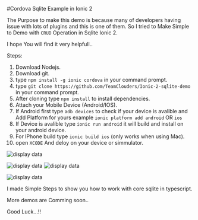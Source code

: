 #Cordova Sqlite Example in Ionic 2

The Purpose to make this demo is because many of developers having issue with lots of plugins and this is one of them. So I tried to Make Simple to Demo with `CRUD` Operation in Sqlite Ionic 2.

I hope You will find it very helpfull..

Steps:
 1. Download Nodejs.
 2. Download git.
 3. type `npm install -g ionic cordova` in your command prompt.
 4. type `git clone https://github.com/TeamClouders/Ionic-2-sqlite-demo` in your command prompt.
 5. After cloning type `npm install` to install dependencies.
 6. Attach your Mobile Device (Android/IOS).
 7. If Android first type `adb devices` to check if  your device is avalible and Add Platform for yours example `ionic platform add android` OR `ios`
 8. If Device is avalible type `ionic run android` it will build and install on your android device.
 9. For IPhone build type `ionic build ios`  (only works when using Mac).
 10. open `XCODE` And deloy on your device or simmulator.

![display data](/imgs/1.png)

![display data](/imgs/2.png)
![display data](/imgs/3.png)

![display data](/imgs/4.png)


 I made Simple Steps to show you how to work with core sqlite in typescript.

 More demos are Comming soon..

 Good Luck...!!